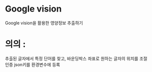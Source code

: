 # Google vision
Google vision을 활용한 영양정보 추출하기


# 의의 :
추출된 글자에서 특정 단어를 찾고, 바운딩박스 좌표로 원하는 글자의 위치를 조절<br/>
인증 json키를 환경변수에 등록
